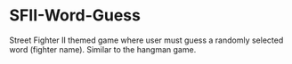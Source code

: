 # SFII-Word-Guess

Street Fighter II themed game where user must guess a randomly selected word (fighter name).  Similar to the hangman game.